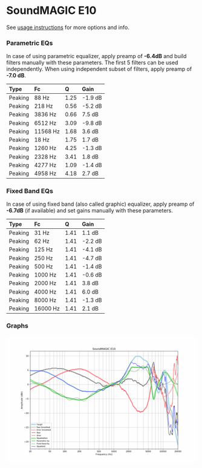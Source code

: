 # SoundMAGIC E10
See [usage instructions](https://github.com/jaakkopasanen/AutoEq#usage) for more options and info.

### Parametric EQs
In case of using parametric equalizer, apply preamp of **-6.4dB** and build filters manually
with these parameters. The first 5 filters can be used independently.
When using independent subset of filters, apply preamp of **-7.0 dB**.

| Type    | Fc       |    Q | Gain    |
|:--------|:---------|:-----|:--------|
| Peaking | 88 Hz    | 1.25 | -1.9 dB |
| Peaking | 218 Hz   | 0.56 | -5.2 dB |
| Peaking | 3836 Hz  | 0.66 | 7.5 dB  |
| Peaking | 6512 Hz  | 3.09 | -9.8 dB |
| Peaking | 11568 Hz | 1.68 | 3.6 dB  |
| Peaking | 18 Hz    | 1.75 | 1.7 dB  |
| Peaking | 1260 Hz  | 4.25 | -1.3 dB |
| Peaking | 2328 Hz  | 3.41 | 1.8 dB  |
| Peaking | 4277 Hz  | 1.09 | -1.4 dB |
| Peaking | 4958 Hz  | 4.18 | 2.7 dB  |

### Fixed Band EQs
In case of using fixed band (also called graphic) equalizer, apply preamp of **-6.7dB**
(if available) and set gains manually with these parameters.

| Type    | Fc       |    Q | Gain    |
|:--------|:---------|:-----|:--------|
| Peaking | 31 Hz    | 1.41 | 1.1 dB  |
| Peaking | 62 Hz    | 1.41 | -2.2 dB |
| Peaking | 125 Hz   | 1.41 | -4.1 dB |
| Peaking | 250 Hz   | 1.41 | -4.7 dB |
| Peaking | 500 Hz   | 1.41 | -1.4 dB |
| Peaking | 1000 Hz  | 1.41 | -0.6 dB |
| Peaking | 2000 Hz  | 1.41 | 3.8 dB  |
| Peaking | 4000 Hz  | 1.41 | 6.0 dB  |
| Peaking | 8000 Hz  | 1.41 | -1.3 dB |
| Peaking | 16000 Hz | 1.41 | 2.1 dB  |

### Graphs
![](./SoundMAGIC%20E10.png)